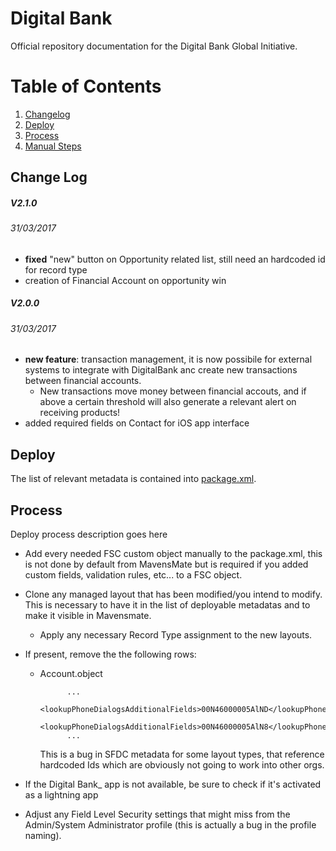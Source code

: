 # Digital Bank #

Official repository documentation for the Digital Bank Global Initiative.

# Table of Contents
1. [Changelog](#change-log)
2. [Deploy](#deploy)
3. [Process](#process)
4. [Manual Steps](#manual-steps)

## Change Log

##### V2.1.0
###### 31/03/2017
* **fixed** "new" button on Opportunity related list, still need an hardcoded id for record type
* creation of Financial Account on opportunity win

##### V2.0.0
###### 31/03/2017
* **new feature**: transaction management, it is now possibile for external systems to integrate with DigitalBank anc create new transactions between financial accounts.
    * New transactions move money between financial accouts, and if above a certain threshold will also generate a relevant alert on receiving products!
* added required fields on Contact for iOS app interface

## Deploy
The list of relevant metadata is contained into [package.xml](src/package.xml).

## Process
Deploy process description goes here

* Add every needed FSC custom object manually to the package.xml, this is not done by default from MavensMate but is required if you added custom fields, validation rules, etc... to a FSC object.
* Clone any managed layout that has been modified/you intend to modify. This is necessary to have it in the list of deployable metadatas and to make it visible in Mavensmate.
    * Apply any necessary Record Type assignment to the new layouts.
* If present, remove the the following rows:
    * Account.object

                ...
                <lookupPhoneDialogsAdditionalFields>00N46000005AlND</lookupPhoneDialogsAdditionalFields>
                <lookupPhoneDialogsAdditionalFields>00N46000005AlN8</lookupPhoneDialogsAdditionalFields>
                ...

        This is a bug in SFDC metadata for some layout types, that reference hardcoded Ids which are obviously not going to work into other orgs.

* If the Digital Bank_ app is not available, be sure to check if it's activated as a lightning app
* Adjust any Field Level Security settings that might miss from the Admin/System Administrator profile (this is actually a bug in the profile naming).
